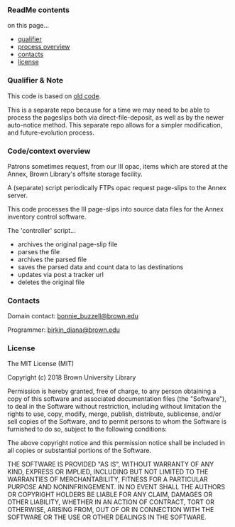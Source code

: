 ### ReadMe contents ###

on this page...
- [qualifier](#qualifier)
- [process overview](#codecontext-overview)
- [contacts](#contacts)
- [license](#license)


### Qualifier & Note ###

This code is based on [old code](https://github.com/birkin/annex_process_pageslips).

This is a separate repo because for a time we may need to be able to process the pageslips both via direct-file-deposit, as well as by the newer auto-notice method. This separate repo allows for a simpler modification, and future-evolution process.


### Code/context overview ###

Patrons sometimes request, from our III opac, items which are stored at the Annex, Brown Library's offsite storage facility.

A (separate) script periodically FTPs opac request page-slips to the Annex server.

This code processes the III page-slips into source data files for the Annex inventory control software.

The 'controller' script...
- archives the original page-slip file
- parses the file
- archives the parsed file
- saves the parsed data and count data to las destinations
- updates via post a tracker url
- deletes the original file


### Contacts ###

Domain contact: bonnie_buzzell@brown.edu

Programmer: birkin_diana@brown.edu


### License ###

The MIT License (MIT)

Copyright (c) 2018 Brown University Library

Permission is hereby granted, free of charge, to any person obtaining a copy of this software and associated documentation files (the "Software"), to deal in the Software without restriction, including without limitation the rights to use, copy, modify, merge, publish, distribute, sublicense, and/or sell copies of the Software, and to permit persons to whom the Software is furnished to do so, subject to the following conditions:

The above copyright notice and this permission notice shall be included in all copies or substantial portions of the Software.

THE SOFTWARE IS PROVIDED "AS IS", WITHOUT WARRANTY OF ANY KIND, EXPRESS OR IMPLIED, INCLUDING BUT NOT LIMITED TO THE WARRANTIES OF MERCHANTABILITY, FITNESS FOR A PARTICULAR PURPOSE AND NONINFRINGEMENT. IN NO EVENT SHALL THE AUTHORS OR COPYRIGHT HOLDERS BE LIABLE FOR ANY CLAIM, DAMAGES OR OTHER LIABILITY, WHETHER IN AN ACTION OF CONTRACT, TORT OR OTHERWISE, ARISING FROM, OUT OF OR IN CONNECTION WITH THE SOFTWARE OR THE USE OR OTHER DEALINGS IN THE SOFTWARE.
